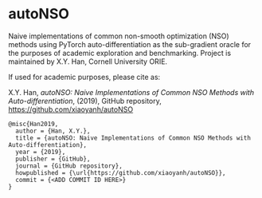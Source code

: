 # autoNSO
Naive implementations of common non-smooth optimization (NSO) methods using PyTorch auto-differentiation as the sub-gradient oracle for the purposes of academic exploration and benchmarking. Project is maintained by X.Y. Han, Cornell University ORIE.

If used for academic purposes, please cite as:

X.Y. Han, *autoNSO: Naive Implementations of Common NSO Methods with Auto-differentiation*, (2019), GitHub repository, https://github.com/xiaoyanh/autoNSO

```
@misc{Han2019,
  author = {Han, X.Y.},
  title = {autoNSO: Naive Implementations of Common NSO Methods with Auto-differentiation},
  year = {2019},
  publisher = {GitHub},
  journal = {GitHub repository},
  howpublished = {\url{https://github.com/xiaoyanh/autoNSO}},
  commit = {<ADD COMMIT ID HERE>}
}
```
